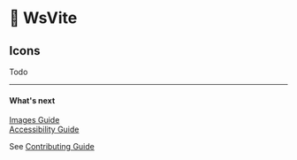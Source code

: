 # 🔵 WsVite

## Icons

Todo

---
#### What's next
[Images Guide](IMAGES.md)  
[Accessibility Guide](ACCESSIBILITY.md) 

See [Contributing Guide](../../CONTRIBUTING.md)
